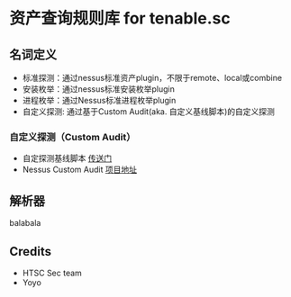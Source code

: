 # 资产查询规则库 for tenable.sc

## 名词定义

* 标准探测：通过nessus标准资产plugin，不限于remote、local或combine
* 安装枚举：通过nessus标准安装枚举plugin
* 进程枚举：通过Nessus标准进程枚举plugin
* 自定义探测: 通过基于Custom Audit(aka. 自定义基线脚本)的自定义探测

### 自定义探测（Custom Audit）

* 自定探测基线脚本 [传送门]
* Nessus Custom Audit [项目地址] 

[传送门]:https://github.com/shawntns/ns_custom_audit/blob/master/asset_discovery.audit
[项目地址]:https://github.com/shawntns/ns_custom_audit

## 解析器
balabala

## Credits

- HTSC Sec team
- Yoyo